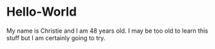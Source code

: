 # Hello-World

My name is Christie and I am 48 years old.  I may be too old to learn this stuff but I am certainly going to try.
